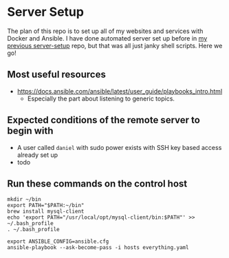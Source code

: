 # Server Setup
The plan of this repo is to set up all of my websites and services with Docker and Ansible. I have done automated server set up before in [my previous server-setup](https://github.com/banool/server-setup-old) repo, but that was all just janky shell scripts. Here we go!

## Most useful resources
- https://docs.ansible.com/ansible/latest/user_guide/playbooks_intro.html
  - Especially the part about listening to generic topics.

## Expected conditions of the remote server to begin with
- A user called `daniel` with sudo power exists with SSH key based access already set up
- todo

## Run these commands on the control host
```
mkdir ~/bin
export PATH="$PATH:~/bin"
brew install mysql-client
echo 'export PATH="/usr/local/opt/mysql-client/bin:$PATH"' >> ~/.bash_profile
. ~/.bash_profile
```


```
export ANSIBLE_CONFIG=ansible.cfg
ansible-playbook --ask-become-pass -i hosts everything.yaml
```

